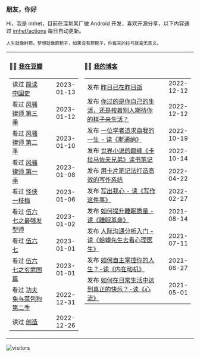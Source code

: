 ### 朋友，你好

Hi，我是 imhet，目前在深圳某厂做 Android 开发，喜欢开源分享，以下内容通过 <a href="https://github.com/imhet/imhet/actions" target="_blank">imhet/actions</a> 每日自动更新。

<!-- juzi starts -->
```
人生就像射箭，梦想就像箭靶子，如果没有箭靶子，你每天的拉弓就毫无意义。
```
<!-- juzi ends -->


<table width="900px">
<tr>
<td valign="top" width="40%">

#### 🤾‍♂️  <a href="https://www.douban.com/people/heyitao/" target="_blank">我在豆瓣</a>

<!-- douban starts -->
| | |
 |:------------- | -------------: |
| 读过 <a href='https://book.douban.com/subject/34501169/' target='_blank'>简读中国史</a> | 2023-01-13 |
| 看过 <a href='http://movie.douban.com/subject/26748847/' target='_blank'>风骚律师 第三季</a> | 2023-01-12 |
| 看过 <a href='http://movie.douban.com/subject/25976733/' target='_blank'>风骚律师 第二季</a> | 2023-01-10 |
| 看过 <a href='http://movie.douban.com/subject/25726259/' target='_blank'>风骚律师 第一季</a> | 2023-01-08 |
| 看过 <a href='http://movie.douban.com/subject/4861422/' target='_blank'>怪侠一枝梅</a> | 2023-01-06 |
| 看过 <a href='http://movie.douban.com/subject/30371751/' target='_blank'>伍六七之最强发型师</a> | 2023-01-02 |
| 看过 <a href='http://movie.douban.com/subject/27624762/' target='_blank'>伍六七</a> | 2023-01-01 |
| 看过 <a href='http://movie.douban.com/subject/35161255/' target='_blank'>伍六七之玄武国篇</a> | 2023-01-01 |
| 看过 <a href='http://movie.douban.com/subject/34937822/' target='_blank'>功夫兔与菜包狗 第二季</a> | 2022-12-31 |
| 读过 <a href='https://book.douban.com/subject/36071759/' target='_blank'>创造</a> | 2022-12-26 |
<!-- douban ends -->

</td>


<td valign="top" width="60%">

#### 🤹‍♀️ <a href="https://heyitao.com/" target="_blank">我的博客</a>

<!-- blog starts -->
| | |
 |:------------- | -------------: |
| 发布 <a href='http://heyitao.com/post/reading-cxrsnzj' target='_blank'>昨日已在昨日逝</a> | 2022-12-12 |
| 发布 <a href='http://heyitao.com/post/reading-cmrdsj' target='_blank'>你过的是你自己的生活，还是按着别人期待你的样子来生活？</a> | 2022-12-12 |
| 发布 <a href='http://heyitao.com/post/reading-sitongna' target='_blank'>一位学者追求自我的一生 - 读《斯通纳》</a> | 2022-10-19 |
| 发布 <a href='http://heyitao.com/post/reading-klmzfxd' target='_blank'>世界小说的巅峰《卡拉马佐夫兄弟》读书笔记</a> | 2022-10-14 |
| 发布 <a href='http://heyitao.com/post/reading-kpbjxzf' target='_blank'>用卡片笔记法打造高效的写作系统</a> | 2022-04-22 |
| 发布 <a href='http://heyitao.com/post/reading-xiezuozhejianshi' target='_blank'>写出我心 - 读《写作这件事》</a> | 2022-02-27 |
| 发布 <a href='http://heyitao.com/post/reading-smgm' target='_blank'>如何提升睡眠质量 - 读《睡眠革命》</a> | 2021-08-14 |
| 发布 <a href='http://heyitao.com/post/reading-hmxsqkxlys' target='_blank'>人际沟通分析入门 - 读《蛤蟆先生去看心理医生》</a> | 2021-07-11 |
| 发布 <a href='http://heyitao.com/post/reading-neizaidongji' target='_blank'>如何自主掌控你的人生？-读《内在动机》</a> | 2021-06-27 |
| 发布 <a href='http://heyitao.com/post/reading-xinliu' target='_blank'>如何在日常生活中达到真正的快乐？-读《心流》</a> | 2021-05-01 |
<!-- blog ends -->

</td>
</tr>


</table>

![visitors](https://visitor-badge.glitch.me/badge?page_id=imhet.imhet)